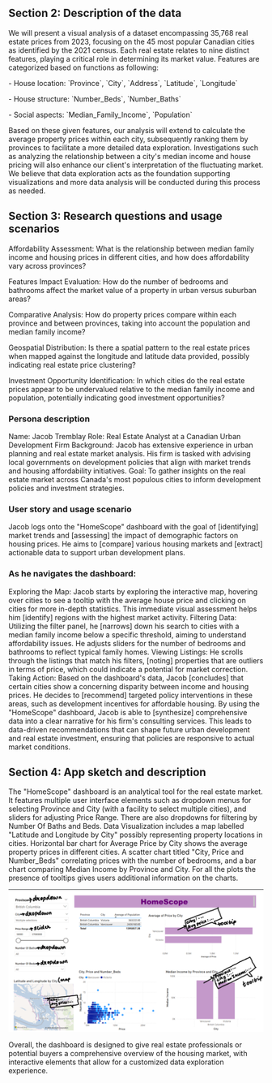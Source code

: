 ## Section 2: Description of the data

We will present a visual analysis of a dataset encompassing 35,768 real estate prices from 2023, focusing on the 45 most popular Canadian cities as identified by the 2021 census. Each real estate relates to nine distinct features, playing a critical role in determining its market value. Features are categorized based on functions as following:

\- House location: \`Province\`, \`City\`, \`Address\`, \`Latitude\`, \`Longitude\`

\- House structure: \`Number_Beds\`, \`Number_Baths\`

\- Social aspects: \`Median_Family_Income\`, \`Population\`

Based on these given features, our analysis will extend to calculate the average property prices within each city, subsequently ranking them by provinces to facilitate a more detailed data exploration. Investigations such as analyzing the relationship between a city's median income and house pricing will also enhance our client's interpretation of the fluctuating market. We believe that data exploration acts as the foundation supporting visualizations and more data analysis will be conducted during this process as needed.

## Section 3: Research questions and usage scenarios
Affordability Assessment: What is the relationship between median family income and housing prices in different cities, and how does affordability vary across provinces?

Features Impact Evaluation: How do the number of bedrooms and bathrooms affect the market value of a property in urban versus suburban areas?

Comparative Analysis: How do property prices compare within each province and between provinces, taking into account the population and median family income?

Geospatial Distribution: Is there a spatial pattern to the real estate prices when mapped against the longitude and latitude data provided, possibly indicating real estate price clustering?

Investment Opportunity Identification: In which cities do the real estate prices appear to be undervalued relative to the median family income and population, potentially indicating good investment opportunities?

### Persona description
Name: Jacob Tremblay
Role: Real Estate Analyst at a Canadian Urban Development Firm
Background: Jacob has extensive experience in urban planning and real estate market analysis. His firm is tasked with advising local governments on development policies that align with market trends and housing affordability initiatives.
Goal: To gather insights on the real estate market across Canada's most populous cities to inform development policies and investment strategies.

### User story and usage scenario
Jacob logs onto the "HomeScope" dashboard with the goal of [identifying] market trends and [assessing] the impact of demographic factors on housing prices. He aims to [compare] various housing markets and [extract] actionable data to support urban development plans.

### As he navigates the dashboard:
Exploring the Map: Jacob starts by exploring the interactive map, hovering over cities to see a tooltip with the average house price and clicking on cities for more in-depth statistics. This immediate visual assessment helps him [identify] regions with the highest market activity.
Filtering Data: Utilizing the filter panel, he [narrows] down his search to cities with a median family income below a specific threshold, aiming to understand affordability issues. He adjusts sliders for the number of bedrooms and bathrooms to reflect typical family homes.
Viewing Listings: He scrolls through the listings that match his filters, [noting] properties that are outliers in terms of price, which could indicate a potential for market correction.
Taking Action: Based on the dashboard's data, Jacob [concludes] that certain cities show a concerning disparity between income and housing prices. He decides to [recommend] targeted policy interventions in these areas, such as development incentives for affordable housing.
By using the "HomeScope" dashboard, Jacob is able to [synthesize] comprehensive data into a clear narrative for his firm's consulting services. This leads to data-driven recommendations that can shape future urban development and real estate investment, ensuring that policies are responsive to actual market conditions.

## Section 4: App sketch and description

The "HomeScope" dashboard is an analytical tool for the real estate market. It features multiple user interface elements such as dropdown menus for selecting Province and City (with a facility to select multiple cities), and sliders for adjusting Price Range. There are also dropdowns for filtering by Number Of Baths and Beds. Data Visualization includes a map labelled "Latitude and Longitude by City" possibly representing property locations in cities. Horizontal bar chart for Average Price by City shows the average property prices in different cities. A scatter chart titled "City, Price and Number_Beds" correlating prices with the number of bedrooms, and a bar chart comparing Median Income by Province and City. For all the plots the presence of tooltips gives users additional information on the charts.

![sketch](../img/HomeScope.png)

Overall, the dashboard is designed to give real estate professionals or potential buyers a comprehensive overview of the housing market, with interactive elements that allow for a customized data exploration experience. 
